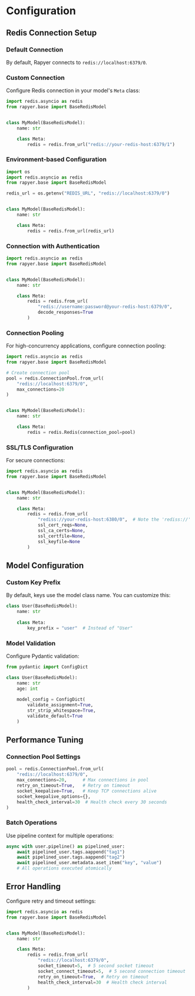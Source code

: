 # Configuration

## Redis Connection Setup

### Default Connection

By default, Rapyer connects to `redis://localhost:6379/0`.

### Custom Connection

Configure Redis connection in your model's `Meta` class:

```python
import redis.asyncio as redis
from rapyer.base import BaseRedisModel


class MyModel(BaseRedisModel):
    name: str

    class Meta:
        redis = redis.from_url("redis://your-redis-host:6379/1")
```

### Environment-based Configuration

```python
import os
import redis.asyncio as redis
from rapyer.base import BaseRedisModel

redis_url = os.getenv("REDIS_URL", "redis://localhost:6379/0")


class MyModel(BaseRedisModel):
    name: str

    class Meta:
        redis = redis.from_url(redis_url)
```

### Connection with Authentication

```python
import redis.asyncio as redis
from rapyer.base import BaseRedisModel


class MyModel(BaseRedisModel):
    name: str

    class Meta:
        redis = redis.from_url(
            "redis://username:password@your-redis-host:6379/0",
            decode_responses=True
        )
```

### Connection Pooling

For high-concurrency applications, configure connection pooling:

```python
import redis.asyncio as redis
from rapyer.base import BaseRedisModel

# Create connection pool
pool = redis.ConnectionPool.from_url(
    "redis://localhost:6379/0",
    max_connections=20
)


class MyModel(BaseRedisModel):
    name: str

    class Meta:
        redis = redis.Redis(connection_pool=pool)
```

### SSL/TLS Configuration

For secure connections:

```python
import redis.asyncio as redis
from rapyer.base import BaseRedisModel


class MyModel(BaseRedisModel):
    name: str

    class Meta:
        redis = redis.from_url(
            "rediss://your-redis-host:6380/0",  # Note the 'rediss://' for SSL
            ssl_cert_reqs=None,
            ssl_ca_certs=None,
            ssl_certfile=None,
            ssl_keyfile=None
        )
```

## Model Configuration

### Custom Key Prefix

By default, keys use the model class name. You can customize this:

```python
class User(BaseRedisModel):
    name: str
    
    class Meta:
        key_prefix = "user"  # Instead of "User"
```

### Model Validation

Configure Pydantic validation:

```python
from pydantic import ConfigDict

class User(BaseRedisModel):
    name: str
    age: int
    
    model_config = ConfigDict(
        validate_assignment=True,
        str_strip_whitespace=True,
        validate_default=True
    )
```

## Performance Tuning

### Connection Pool Settings

```python
pool = redis.ConnectionPool.from_url(
    "redis://localhost:6379/0",
    max_connections=20,      # Max connections in pool
    retry_on_timeout=True,   # Retry on timeout
    socket_keepalive=True,   # Keep TCP connections alive
    socket_keepalive_options={},
    health_check_interval=30  # Health check every 30 seconds
)
```

### Batch Operations

Use pipeline context for multiple operations:

```python
async with user.pipeline() as pipelined_user:
    await pipelined_user.tags.aappend("tag1")
    await pipelined_user.tags.aappend("tag2")
    await pipelined_user.metadata.aset_item("key", "value")
    # All operations executed atomically
```

## Error Handling

Configure retry and timeout settings:

```python
import redis.asyncio as redis
from rapyer.base import BaseRedisModel


class MyModel(BaseRedisModel):
    name: str

    class Meta:
        redis = redis.from_url(
            "redis://localhost:6379/0",
            socket_timeout=5,  # 5 second socket timeout
            socket_connect_timeout=5,  # 5 second connection timeout
            retry_on_timeout=True,  # Retry on timeout
            health_check_interval=30  # Health check interval
        )
```
